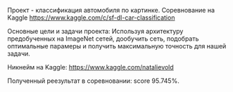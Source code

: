 Проект - классификация автомобиля по картинке.
Соревнование на Kaggle https://www.kaggle.com/c/sf-dl-car-classification

Основные цели и задачи проекта:
Используя архитектуру предобученных на ImageNet сетей, дообучить сеть, подобрать оптимальные парамеры и получить максимальную точность для нашей задачи.

Никнейм на Kaggle: https://www.kaggle.com/natalievold

Полученный реезультат в соревновании: score 95.745%.